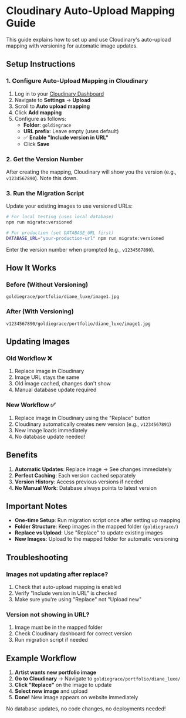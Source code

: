 # Cloudinary Auto-Upload Mapping Guide

This guide explains how to set up and use Cloudinary's auto-upload mapping with versioning for automatic image updates.

## Setup Instructions

### 1. Configure Auto-Upload Mapping in Cloudinary

1. Log in to your [Cloudinary Dashboard](https://cloudinary.com/console)
2. Navigate to **Settings** → **Upload**
3. Scroll to **Auto upload mapping**
4. Click **Add mapping**
5. Configure as follows:
   - **Folder**: `goldiegrace`
   - **URL prefix**: Leave empty (uses default)
   - ✅ **Enable "Include version in URL"**
   - Click **Save**

### 2. Get the Version Number

After creating the mapping, Cloudinary will show you the version (e.g., `v1234567890`). Note this down.

### 3. Run the Migration Script

Update your existing images to use versioned URLs:

```bash
# For local testing (uses local database)
npm run migrate:versioned

# For production (set DATABASE_URL first)
DATABASE_URL="your-production-url" npm run migrate:versioned
```

Enter the version number when prompted (e.g., `v1234567890`).

## How It Works

### Before (Without Versioning)
```
goldiegrace/portfolio/diane_luxe/image1.jpg
```

### After (With Versioning)
```
v1234567890/goldiegrace/portfolio/diane_luxe/image1.jpg
```

## Updating Images

### Old Workflow ❌
1. Replace image in Cloudinary
2. Image URL stays the same
3. Old image cached, changes don't show
4. Manual database update required

### New Workflow ✅
1. Replace image in Cloudinary using the "Replace" button
2. Cloudinary automatically creates new version (e.g., `v1234567891`)
3. New image loads immediately
4. No database update needed!

## Benefits

1. **Automatic Updates**: Replace image → See changes immediately
2. **Perfect Caching**: Each version cached separately
3. **Version History**: Access previous versions if needed
4. **No Manual Work**: Database always points to latest version

## Important Notes

- **One-time Setup**: Run migration script once after setting up mapping
- **Folder Structure**: Keep images in the mapped folder (`goldiegrace/`)
- **Replace vs Upload**: Use "Replace" to update existing images
- **New Images**: Upload to the mapped folder for automatic versioning

## Troubleshooting

### Images not updating after replace?
1. Check that auto-upload mapping is enabled
2. Verify "Include version in URL" is checked
3. Make sure you're using "Replace" not "Upload new"

### Version not showing in URL?
1. Image must be in the mapped folder
2. Check Cloudinary dashboard for correct version
3. Run migration script if needed

## Example Workflow

1. **Artist wants new portfolio image**
2. **Go to Cloudinary** → Navigate to `goldiegrace/portfolio/diane_luxe/`
3. **Click "Replace"** on the image to update
4. **Select new image** and upload
5. **Done!** New image appears on website immediately

No database updates, no code changes, no deployments needed!